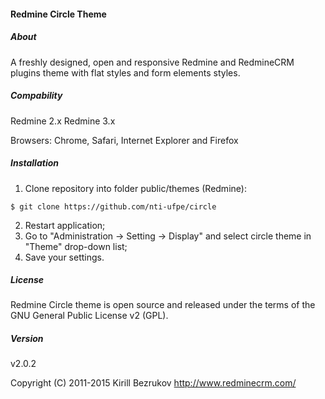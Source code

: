#### Redmine Circle Theme

##### About
A freshly designed, open and responsive Redmine and RedmineCRM plugins theme with flat styles and form elements styles.

##### Compability
Redmine 2.x
Redmine 3.x

Browsers: Chrome, Safari, Internet Explorer and Firefox

##### Installation

1. Clone repository into folder public/themes (Redmine):
```
$ git clone https://github.com/nti-ufpe/circle
```
2. Restart application;
3. Go to "Administration -> Setting -> Display" and select circle theme in "Theme" drop-down list;
4. Save your settings.

##### License
Redmine Circle theme is open source and released under the terms of the GNU General Public License v2 (GPL).

##### Version
v2.0.2

Copyright (C) 2011-2015 Kirill Bezrukov
http://www.redminecrm.com/
